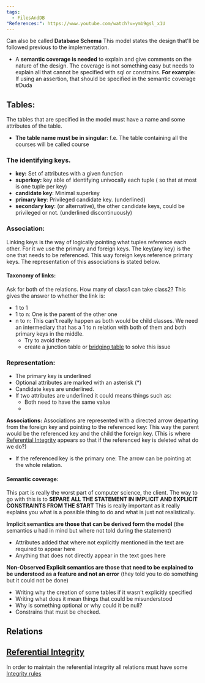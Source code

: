 ```yaml
---
tags:
  - FilesAndDB
"References:": https://www.youtube.com/watch?v=ymb9gsl_x1U
---
```


Can also be called **Database Schema**
This model states the design that'll be followed previous to the implementation.
+ A **semantic coverage is needed** to explain and give comments on the nature of the design. The coverage is not something easy but needs to explain all that cannot be specified with sql or constrains. 
**For example:** If using an assertion, that should be specified in the semantic coverage #Duda 

## Tables: 
The tables that are specified in the model must have a name and some attributes of the table. 
+ **The table name must be in singular**: f.e. The table containing all the courses will be called course
### The identifying keys. 
+ **key:** Set of attributes with a given function 
+ **superkey:** key able of identifying univocally each tuple ( so that at most is one tuple per key)
+ **candidate key**: Minimal superkey
+ **primary key**: Privileged candidate key. (underlined)
+ **secondary key**: (or alternative), the other candidate keys, could be privileged or not. (underlined discontinuously)
### Association: 
Linking keys is the way of logically pointing what tuples reference each other. For it we use the primary and foreign keys. The  key(any key) is the one that needs to be referenced. This way foreign keys reference primary keys. 
The representation of this associations is stated below. 
#### Taxonomy of links: 
Ask for both of the relations. How many of class1 can take class2? This gives the answer to whether the link is: 
+ 1 to 1
+ 1 to n: One is the parent of the other one
+ n to n: This can't really happen as both would be child classes. We need an intermediary that has a 1 to n relation with both of them and both primary keys in the middle. 
	+ Try to avoid these
	+ create a junction table or [bridging table](bridging%20table.md) to solve this issue
	


### Representation: 
+ The primary key is underlined
+ Optional attributes are marked with an asterisk (*)
+ Candidate keys are underlined.
+ If two attributes are underlined it could means things such as: 
	+ Both need to have the same value 
	+ 
**Associations:**
Associations are represented with a directed arrow departing from the foreign key and pointing to the referenced key: This way the parent would be the referenced key and the child the foreign key. (This is where [Referential Integrity](Referential%20Integrity.md) appears so that if the referenced key is deleted what do we do?)
+ If the referenced key is the primary one: The arrow can be pointing at the whole relation. 
#### Semantic coverage: 
This part is really the worst part of computer science, the client. The way to go with this is to **SEPARE ALL THE STATEMENT IN IMPLICIT AND EXPLICIT CONSTRAINTS FROM THE START**
This is really important as it really explains you what is a possible thing to do and what is just not realistically.


**Implicit semantics are those that can be derived form the model**
(the semantics u had in mind but where not told during the statement)
+ Attributes added that where not explicitly mentioned in the text are required to appear here
+ Anything that does not directly appear in the text goes here

**Non-Observed Explicit semantics are those that need to be explained to be understood as a feature and not an error**
(they told you to do something but it could not be done)


+ Writing why the creation of some tables if it wasn't explicitly specified
+ Writing what does it mean things that could be misunderstood
+ Why is something optional or why could it be null? 
+ Constrains that must be checked.



## Relations

## [Referential Integrity](Referential%20Integrity.md)
In order to maintain the referential integrity all relations must have some  [Integrity rules](Integrity%20rules.md) 